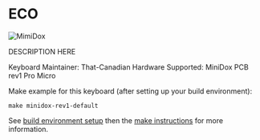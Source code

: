 ECO
===

![MimiDox](http://i.imgur.com/iWb3yO0.jpg)

DESCRIPTION HERE

Keyboard Maintainer: That-Canadian
Hardware Supported: MiniDox PCB rev1 Pro Micro

Make example for this keyboard (after setting up your build environment):

    make minidox-rev1-default

See [build environment setup](https://docs.qmk.fm/build_environment_setup.html) then the [make instructions](https://docs.qmk.fm/make_instructions.html) for more information.
